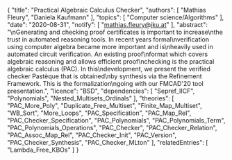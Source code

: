 {
    "title": "Practical Algebraic Calculus Checker",
    "authors": [
        "Mathias Fleury",
        "Daniela Kaufmann"
    ],
    "topics": [
        "Computer science/Algorithms"
    ],
    "date": "2020-08-31",
    "notify": [
        "mathias.fleury@jku.at"
    ],
    "abstract": "\nGenerating and checking proof certificates is important to increase\nthe trust in automated reasoning tools. In recent years formal\nverification using computer algebra became more important and is\nheavily used in automated circuit verification.  An existing proof\nformat which covers algebraic reasoning and allows efficient proof\nchecking is the practical algebraic calculus (PAC). In this\ndevelopment, we present the verified checker Pastèque that is obtained\nby synthesis via the Refinement Framework.  This is the formalization\ngoing with our FMCAD'20 tool presentation.",
    "licence": "BSD",
    "dependencies": [
        "Sepref_IICF",
        "Polynomials",
        "Nested_Multisets_Ordinals"
    ],
    "theories": [
        "PAC_More_Poly",
        "Duplicate_Free_Multiset",
        "Finite_Map_Multiset",
        "WB_Sort",
        "More_Loops",
        "PAC_Specification",
        "PAC_Map_Rel",
        "PAC_Checker_Specification",
        "PAC_Polynomials",
        "PAC_Polynomials_Term",
        "PAC_Polynomials_Operations",
        "PAC_Checker",
        "PAC_Checker_Relation",
        "PAC_Assoc_Map_Rel",
        "PAC_Checker_Init",
        "PAC_Version",
        "PAC_Checker_Synthesis",
        "PAC_Checker_MLton"
    ],
    "relatedEntries": [
        "Lambda_Free_KBOs"
    ]
}